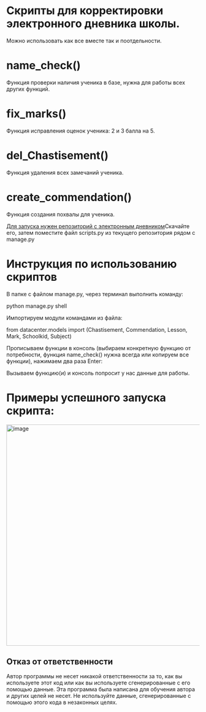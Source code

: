# Скрипты для корректировки электронного дневника школы.
  Можно использовать как все вместе так и поотдельности.
 
# name_check() 
Функция проверки наличия ученика в базе, нужна для работы всех других функций.

# fix_marks() 
Функция исправления оценок ученика: 2 и 3 балла на 5.

# del_Chastisement()
Функция удаления всех замечаний ученика.

# create_commendation() 
Функция создания похвалы для ученика. 


[Для запуска нужен репозиторий с электронным дневником](https://github.com/devmanorg/e-diary)Скачайте его, затем поместите файл scripts.py из текущего репозитория рядом с manage.py

# Инструкция по использованию скриптов
В папке с файлом manage.py, через терминал выполнить команду:

python manage.py shell

Импортируем модули командами из файла:

from datacenter.models import (Chastisement, Commendation, Lesson, Mark, Schoolkid, Subject)

Прописываем функции в консоль (выбираем конкретную функцию от потребности, функция name_check() нужна всегда или копируем все функции), нажимаем два раза Enter:

Вызываем функцию(и) и консоль попросит у нас данные для работы. 

# Примеры успешного запуска скрипта:

<img width="577" alt="image" src="https://user-images.githubusercontent.com/55636018/223787449-12628bf4-55f2-4571-9afe-3f727a3e8cde.png">


## Отказ от ответственности

Автор программы не несет никакой ответственности за то, как вы используете этот код или как вы используете сгенерированные с его помощью данные. Эта программа была написана для обучения автора и других целей не несет. Не используйте данные, сгенерированные с помощью этого кода в незаконных целях.
